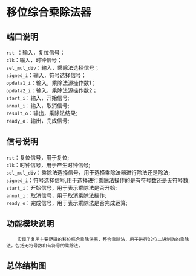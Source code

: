 移位综合乘除法器
=================
端口说明<br>
-----------------

`rst `：输入，复位信号；<br>
`clk`：输入，时钟信号；<br>
`sel_mul_div`：输入，乘除法选择信号；<br>
`signed_i`：输入，符号选择信号；<br>
`opdata1_i`：输入，乘除法源操作数1；<br>
`opdata2_i`：输入，乘除法源操作数2；<br>
`start_i`：输入，开始信号;<br>
`annul_i`：输入，取消信号;<br>
`result_o`：输出，乘除法结果;<br>
`ready_o`：输出，完成信号;<br>

信号说明
-----------------

`rst`：复位信号，用于复位;<br>
`clk`：时钟信号，用于产生时钟信号;<br>
`sel_mul_div`：乘除法选择信号，用于选择乘除法器进行除法还是除法;<br>
`signed_i`：符号选择信号,用于选择进行乘除法操作的是有符号数还是无符号数;<br>
`start_i`：开始信号，用于表示乘除法是否开始;<br>
`annul_i`：取消信号，用于取消乘除法操作;<br>
`ready_o`：完成信号，用于表示乘除法是否完成运算;<br>

功能模块说明
-----------------

        实现了复用主要逻辑的移位综合乘除法器，整合乘除法，用于进行32位二进制数的乘除法，包括无符号数和有符号的乘除法，
        
总体结构图
----------------

